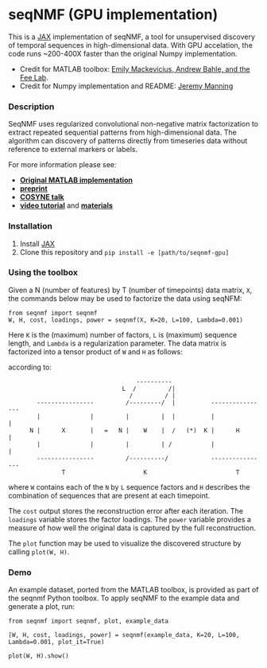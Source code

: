 # seqNMF (GPU implementation)

This is a [JAX](https://github.com/google/jax) implementation of seqNMF, a tool for unsupervised discovery of temporal sequences in high-dimensional data. With GPU accelation, the code runs ~200-400X faster than the original Numpy implementation. 

- Credit for MATLAB toolbox: [Emily Mackevicius, Andrew Bahle, and the Fee Lab](http://web.mit.edu/feelab/).
- Credit for Numpy implementation and README: [Jeremy Manning](http://www.context-lab.com/)

### Description
SeqNMF uses regularized convolutional non-negative matrix factorization to extract repeated sequential patterns from high-dimensional data. The algorithm can discovery of patterns directly from timeseries data without reference to external markers or labels.

For more information please see:
- [**Original MATLAB implementation**](https://github.com/FeeLab/seqNMF)
- [**preprint**](https://www.biorxiv.org/content/early/2018/03/02/273128)
- [**COSYNE talk**](https://www.youtube.com/watch?reload=9&v=XyWtCtZ_m-8)
- [**video tutorial**](https://cbmm.mit.edu/video/unsupervised-discovery-temporal-sequences-high-dimensional-datasets) and [**materials**](https://stellar.mit.edu/S/project/bcs-comp-tut/materials.html)

### Installation
1. Install [JAX](https://github.com/google/jax)
2. Clone this repository and ```pip install -e [path/to/seqnmf-gpu]```


### Using the toolbox
Given a N (number of features) by T (number of timepoints) data matrix, `X`, the commands below may be used to factorize the data using seqNFM:
```
from seqnmf import seqnmf
W, H, cost, loadings, power = seqnmf(X, K=20, L=100, Lambda=0.001)
```
Here `K` is the (maximum) number of factors, `L` is (maximum) sequence length, and `Lambda` is a regularization parameter.  The data matrix is factorized into a tensor product of `W` and `H` as follows:

according to:
```
                                    ----------    
                                L  /         /|
                                  /         / |
        ----------------         /---------/  |          ----------------
        |              |         |         |  |          |              |
      N |      X       |   =   N |    W    |  /   (*)  K |      H       |           
        |              |         |         | /           |              |
        ----------------         /----------/            ----------------
               T                      K                         T
```
where `W` contains each of the `N` by `L` sequence factors and `H` describes the combination of sequences that are present at each timepoint.

The `cost` output stores the reconstruction error after each iteration.  The `loadings` variable stores the factor loadings.  The `power` variable provides a measure of how well the original data is captured by the full reconstruction.

The `plot` function may be used to visualize the discovered structure by calling `plot(W, H)`.

### Demo

An example dataset, ported from the MATLAB toolbox, is provided as part of the seqnmf Python toolbox.  To apply seqNMF to the example data and generate a plot, run:
```
from seqnmf import seqnmf, plot, example_data

[W, H, cost, loadings, power] = seqnmf(example_data, K=20, L=100, Lambda=0.001, plot_it=True)

plot(W, H).show()
```
